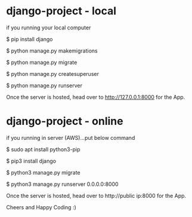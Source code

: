 # django-project - local
if you running your local computer

$ pip install django

$ python manage.py makemigrations

$ python manage.py migrate

$ python manage.py createsuperuser

$ python manage.py runserver

Once the server is hosted, head over to http://127.0.0.1:8000 for the App.


# django-project - online
if you running in server (AWS)...put below command 

$ sudo apt install python3-pip

$ pip3 install django

$ python3 manage.py migrate

$ python3 manage.py runserver 0.0.0.0:8000

Once the server is hosted, head over to http://public ip:8000 for the App.

Cheers and Happy Coding :)
